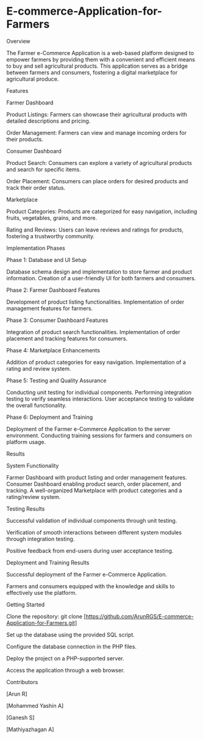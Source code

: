 # E-commerce-Application-for-Farmers

Overview

The Farmer e-Commerce Application is a web-based platform designed to empower farmers by providing them with a convenient and efficient means to buy and sell agricultural products. This application serves as a bridge between farmers and consumers, fostering a digital marketplace for agricultural produce.

Features

Farmer Dashboard

Product Listings: Farmers can showcase their agricultural products with detailed descriptions and pricing.

Order Management: Farmers can view and manage incoming orders for their products.

Consumer Dashboard

Product Search: Consumers can explore a variety of agricultural products and search for specific items.

Order Placement: Consumers can place orders for desired products and track their order status.

Marketplace

Product Categories: Products are categorized for easy navigation, including fruits, vegetables, grains, and more.

Rating and Reviews: Users can leave reviews and ratings for products, fostering a trustworthy community.

Implementation Phases

Phase 1: Database and UI Setup

Database schema design and implementation to store farmer and product information.
Creation of a user-friendly UI for both farmers and consumers.

Phase 2: Farmer Dashboard Features

Development of product listing functionalities.
Implementation of order management features for farmers.

Phase 3: Consumer Dashboard Features

Integration of product search functionalities.
Implementation of order placement and tracking features for consumers.

Phase 4: Marketplace Enhancements

Addition of product categories for easy navigation.
Implementation of a rating and review system.

Phase 5: Testing and Quality Assurance

Conducting unit testing for individual components.
Performing integration testing to verify seamless interactions.
User acceptance testing to validate the overall functionality.

Phase 6: Deployment and Training

Deployment of the Farmer e-Commerce Application to the server environment.
Conducting training sessions for farmers and consumers on platform usage.

Results

System Functionality

Farmer Dashboard with product listing and order management features.
Consumer Dashboard enabling product search, order placement, and tracking.
A well-organized Marketplace with product categories and a rating/review system.

Testing Results

Successful validation of individual components through unit testing.

Verification of smooth interactions between different system modules through integration testing.

Positive feedback from end-users during user acceptance testing.

Deployment and Training Results

Successful deployment of the Farmer e-Commerce Application.

Farmers and consumers equipped with the knowledge and skills to effectively use the platform.

Getting Started

Clone the repository: git clone [https://github.com/ArunRGS/E-commerce-Application-for-Farmers.git]

Set up the database using the provided SQL script.

Configure the database connection in the PHP files.

Deploy the project on a PHP-supported server.

Access the application through a web browser.

Contributors

[Arun R]

[Mohammed Yashin A]

[Ganesh S]

[Mathiyazhagan A]
